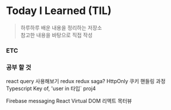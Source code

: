 # Today I Learned (TIL)

> 하루하루 배운 내용을 정리하는 저장소  
> 참고한 내용을 바탕으로 직접 작성

### ETC

### 공부 할 것

react query 사용해보기
redux
redux saga?
HttpOnly 쿠키 핸들링 과정  
Typescript Key of, 'user in 타입`
proj4

Firebase messaging
React Virtual DOM
리액트 목터뷰
